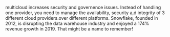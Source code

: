 multicloud increases security and governence issues. Instead of handling one provider, you need to manage the availability, security a,d integrity of 3 different cloud providers.over different platforms.
Snowflake, founded in 2012, is disrupting the data warehouse industry and enjoyed a 174% revenue growth in 2019. That might be a name to remember!